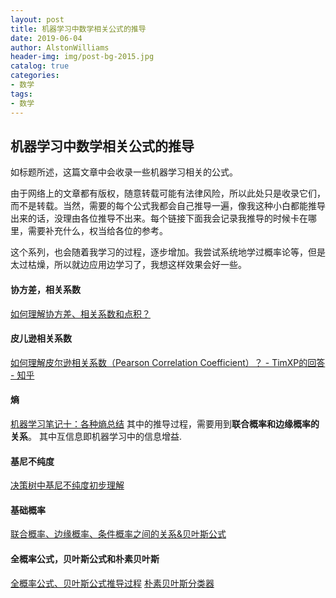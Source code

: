 ```yaml
---
layout: post
title: 机器学习中数学相关公式的推导
date: 2019-06-04
author: AlstonWilliams
header-img: img/post-bg-2015.jpg
catalog: true
categories:
- 数学
tags:
- 数学
---
```


## 机器学习中数学相关公式的推导

如标题所述，这篇文章中会收录一些机器学习相关的公式。

由于网络上的文章都有版权，随意转载可能有法律风险，所以此处只是收录它们，而不是转载。当然，需要的每个公式我都会自己推导一遍，像我这种小白都能推导出来的话，没理由各位推导不出来。每个链接下面我会记录我推导的时候卡在哪里，需要补充什么，权当给各位的参考。

这个系列，也会随着我学习的过程，逐步增加。我尝试系统地学过概率论等，但是太过枯燥，所以就边应用边学习了，我想这样效果会好一些。

#### 协方差，相关系数
[如何理解协方差、相关系数和点积？](https://www.matongxue.com/madocs/568.html)

#### 皮儿逊相关系数
[如何理解皮尔逊相关系数（Pearson Correlation Coefficient）？ - TimXP的回答 - 知乎](https://www.zhihu.com/question/19734616/answer/117730676)

#### 熵
[机器学习笔记十：各种熵总结](https://blog.csdn.net/xierhacker/article/details/53463567)
其中的推导过程，需要用到**联合概率和边缘概率的关系**。
其中互信息即机器学习中的信息增益.

#### 基尼不纯度
[决策树中基尼不纯度初步理解](https://blog.csdn.net/jjboom425/article/details/79997440)

#### 基础概率
[联合概率、边缘概率、条件概率之间的关系&贝叶斯公式](https://blog.csdn.net/tick_tock97/article/details/79885868)

#### 全概率公式，贝叶斯公式和朴素贝叶斯
[全概率公式、贝叶斯公式推导过程](https://www.cnblogs.com/ohshit/p/5629581.html)
[朴素贝叶斯分类器](https://zh.wikipedia.org/wiki/%E6%9C%B4%E7%B4%A0%E8%B4%9D%E5%8F%B6%E6%96%AF%E5%88%86%E7%B1%BB%E5%99%A8)
